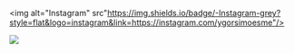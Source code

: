 <img alt="Instagram" src"https://img.shields.io/badge/-Instagram-grey?style=flat&logo=instagram&link=https://instagram.com/ygorsimoesme"/>
 
<img src="https://imgur.com/rilHVxA.png">
